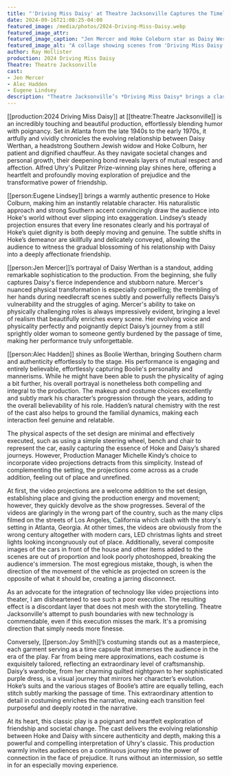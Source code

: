 ```yaml
---
title: "'Driving Miss Daisy' at Theatre Jacksonville Captures the Timeless Journey of Dignity, Friendship, Trust and Change"
date: 2024-09-16T21:08:25-04:00
featured_image: /media/photos/2024-Driving-Miss-Daisy.webp
featured_image_attr: 
featured_image_caption: "Jen Mercer and Hoke Coleburn star as Daisy Werthan and Hoke Coleburn in Theatre Jacksonville's 'Driving Miss Daisy'"
featured_image_alt: "A collage showing scenes from 'Driving Miss Daisy' with Jen Mercer as Daisy Werthan and Eugene Lindsey as Hoke Coleburn in various settings: engaging in conversations, driving, and sharing moments both tender and tense on stage."
author: Ray Hollister
production: 2024 Driving Miss Daisy
Theatre: Theatre Jacksonville
cast: 
- Jen Mercer
- Alec Hadden
- Eugene Lindsey
description: "Theatre Jacksonville’s *Driving Miss Daisy* brings a classic story to life with extraordinary costumes and compelling performances while also dealing with the challenges of integrating modern technology."
---
```

[[production:2024 Driving Miss Daisy]] at [[theatre:Theatre Jacksonville]] is an incredibly touching and beautiful production, effortlessly blending humor with poignancy. Set in Atlanta from the late 1940s to the early 1970s, it artfully and vividly chronicles the evolving relationship between Daisy Werthan, a headstrong Southern Jewish widow and Hoke Colburn, her patient and dignified chauffeur. As they navigate societal changes and personal growth, their deepening bond reveals layers of mutual respect and affection. Alfred Uhry's Pulitzer Prize-winning play shines here, offering a heartfelt and profoundly moving exploration of prejudice and the transformative power of friendship.<!--more-->

[[person:Eugene Lindsey]] brings a warmly authentic presence to Hoke Colburn, making him an instantly relatable character. His naturalistic approach and strong Southern accent convincingly draw the audience into Hoke's world without ever slipping into exaggeration. Lindsey’s steady projection ensures that every line resonates clearly and his portrayal of Hoke’s quiet dignity is both deeply moving and genuine. The subtle shifts in Hoke’s demeanor are skillfully and delicately conveyed, allowing the audience to witness the gradual blossoming of his relationship with Daisy into a deeply affectionate friendship.

[[person:Jen Mercer]]’s portrayal of Daisy Werthan is a standout, adding remarkable sophistication to the production. From the beginning, she fully captures Daisy's fierce independence and stubborn nature. Mercer's nuanced physical transformation is especially compelling; the trembling of her hands during needlecraft scenes subtly and powerfully reflects Daisy’s vulnerability and the struggles of aging. Mercer's ability to take on physically challenging roles is always impressively evident, bringing a level of realism that beautifully enriches every scene. Her evolving voice and physicality perfectly and poignantly depict Daisy’s journey from a still sprightly older woman to someone gently burdened by the passage of time, making her performance truly unforgettable.

[[person:Alec Hadden]] shines as Boolie Werthan, bringing Southern charm and authenticity effortlessly to the stage. His performance is engaging and entirely believable, effortlessly capturing Boolie's personality and mannerisms. While he might have been able to push the physicality of aging a bit further, his overall portrayal is nonetheless both compelling and integral to the production. The makeup and costume choices excellently and subtly mark his character’s progression through the years, adding to the overall believability of his role. Hadden’s natural chemistry with the rest of the cast also helps to ground the familial dynamics, making each interaction feel genuine and relatable.

The physical aspects of the set design are minimal and effectively executed, such as using a simple steering wheel, bench and chair to represent the car, easily capturing the essence of Hoke and Daisy’s shared journeys. However, Production Manager Michelle Kindy’s choice to incorporate video projections detracts from this simplicity. Instead of complementing the setting, the projections come across as a crude addition, feeling out of place and unrefined. 

At first, the video projections are a welcome addition to the set design, establishing place and giving the production energy and movement; however, they quickly devolve as the show progresses. Several of the videos are glaringly in the wrong part of the country, such as the many clips filmed on the streets of Los Angeles, California which clash with the story's setting in Atlanta, Georgia. At other times, the videos are obviously from the wrong century altogether with modern cars, LED christmas lights and street lights looking incongruously out of place. Additionally, several composite images of the cars in front of the house and other items added to the scenes are out of proportion and look poorly photoshopped, breaking the audience's immersion. The most egregious mistake, though, is when the direction of the movement of the vehicle as projected on screen is the opposite of what it should be, creating a jarring disconnect. 

As an advocate for the integration of technology like video projections into theater, I am disheartened to see such a poor execution. The resulting effect is a discordant layer that does not mesh with the storytelling. Theatre Jacksonville's attempt to push boundaries with new technology is commendable, even if this execution misses the mark. It's a promising direction that simply needs more finesse.

Conversely, [[person:Joy Smith]]’s costuming stands out as a masterpiece, each garment serving as a time capsule that immerses the audience in the era of the play. Far from being mere approximations, each costume is exquisitely tailored, reflecting an extraordinary level of craftsmanship. Daisy’s wardrobe, from her charming quilted nightgown to her sophisticated purple dress, is a visual journey that mirrors her character’s evolution. Hoke’s suits and the various stages of Boolie’s attire are equally telling, each stitch subtly marking the passage of time. This extraordinary attention to detail in costuming enriches the narrative, making each transition feel purposeful and deeply rooted in the narrative.

At its heart, this classic play is a poignant and heartfelt exploration of friendship and societal change. The cast delivers the evolving relationship between Hoke and Daisy with sincere authenticity and depth, making this a powerful and compelling interpretation of Uhry's classic. This production warmly invites audiences on a continuous journey into the power of connection in the face of prejudice. It runs without an intermission, so settle in for an especially moving experience.